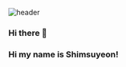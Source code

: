 
![header](https://capsule-render.vercel.app/api?type=slice&color=89CFF0&height=300&section=header&text=Shim%20suyeon&fontSize=90)
### Hi there 👋
### Hi my name is Shimsuyeon!
<!--
**Shimsuyeon/Shimsuyeon** is a ✨ _special_ ✨ repository because its `README.md` (this file) appears on your GitHub profile.

Here are some ideas to get you started:

- 🔭 I’m currently working on ...
- 🌱 I’m currently learning ...
- 👯 I’m looking to collaborate on ...
- 🤔 I’m looking for help with ...
- 💬 Ask me about ...
- 📫 How to reach me: ...
- 😄 Pronouns: ...
- ⚡ Fun fact: ...
-->
